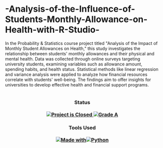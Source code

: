 # -Analysis-of-the-Influence-of-Students-Monthly-Allowance-on-Health-with-R-Studio-
In the Probability & Statistics course project titled "Analysis of the Impact of Monthly Student Allowances on Health," this study investigates the relationship between students' monthly allowances and their physical and mental health. Data was collected through online surveys targeting university students, examining variables such as allowance amount, spending habits, and health status. Statistical methods like linear regression and variance analysis were applied to analyze how financial resources correlate with students' well-being. The findings aim to offer insights for universities to develop effective health and financial support programs.
#

<H3 align="center">
  Status<br><br>
  <a href=#>
    <img src="https://img.shields.io/badge/Project_Status-Closed-red.svg" alt="Project is Closed">
  </a>
  <a href=#>
    <img src="https://img.shields.io/badge/Final_Grade-A-green.svg" alt="Grade A">
  </a>
</H3>

<H3 align="center">
  Tools Used<br><br>
  <a href=#>
    <img src="https://img.shields.io/badge/Made%20with-lightgrey?style=for-the-badge" alt="Made with"><img src="https://img.shields.io/badge/Python-3776AB?style=for-the-badge&logo=python&logoColor=white" alt="Python">
  </a>
</H3>
